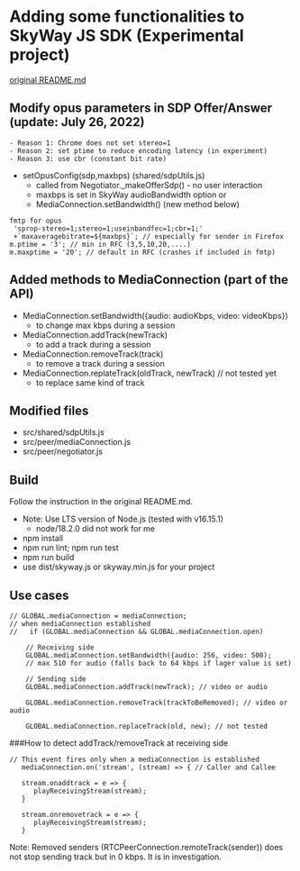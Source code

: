 # Adding some functionalities to SkyWay JS SDK (Experimental project)

[original README.md](./README-original.md)

## Modify opus parameters in SDP Offer/Answer (update: July 26, 2022)
	- Reason 1: Chrome does not set stereo=1
	- Reason 2: set ptime to reduce encoding latency (in experiment)
	- Reason 3: use cbr (constant bit rate)
- setOpusConfig(sdp,maxbps) (shared/sdpUtils.js)
	- called from Negotiator._makeOfferSdp() - no user interaction
	- maxbps is set in SkyWay audioBandwidth option or 
	- MediaConnection.setBandwidth() (new method below)
```
fmtp for opus
 'sprop-stereo=1;stereo=1;useinbandfec=1;cbr=1;'
 +`maxaveragebitrate=${maxbps}`; // especially for sender in Firefox
m.ptime = '3'; // min in RFC (3,5,10,20,....)
m.maxptime = '20'; // default in RFC (crashes if included in fmtp)

```

## Added methods to MediaConnection (part of the API)

- MediaConnection.setBandwidth({audio: audioKbps, video: videoKbps})
	- to change max kbps during a session
- MediaConnection.addTrack(newTrack)
	- to add a track during a session
- MediaConnection.removeTrack(track)
	- to remove a track during a session
- MediaConnection.replateTrack(oldTrack, newTrack) // not tested yet
	- to replace same kind of track

## Modified files
- src/shared/sdpUtils.js
- src/peer/mediaConnection.js
- src/peer/negotiator.js

## Build
Follow the instruction in the original README.md.
- Note: Use LTS version of Node.js (tested with v16.15.1)
	- node/18.2.0 did not work for me
- npm install
- npm run lint; npm run test
- npm run build
- use dist/skyway.js or skyway.min.js for your project

## Use cases

```
// GLOBAL.mediaConnection = mediaConnection; 
// when mediaConnection established
//   if (GLOBAL.mediaConnection && GLOBAL.mediaConnection.open)

    // Receiving side
    GLOBAL.mediaConnection.setBandwidth({audio: 256, video: 500);
    // max 510 for audio (falls back to 64 kbps if lager value is set)

    // Sending side
    GLOBAL.mediaConnection.addTrack(newTrack); // video or audio

    GLOBAL.mediaConnection.removeTrack(trackToBeRemoved); // video or audio

    GLOBAL.mediaConnection.replaceTrack(old, new); // not tested

```
###How to detect addTrack/removeTrack at receiving side


```
// This event fires only when a mediaConnection is established
   mediaConnection.on('stream', (stream) => { // Caller and Callee

   stream.onaddtrack = e => {
      playReceivingStream(stream); 
   }

   stream.onremovetrack = e => {
      playReceivingStream(stream);
   }

```
Note: Removed senders (RTCPeerConnection.remoteTrack(sender)) does not stop sending track but in 0 kbps. It is in investigation.
